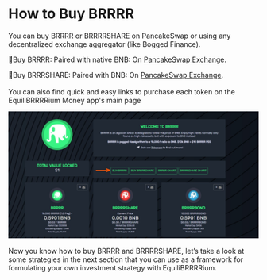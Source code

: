 # How to Buy BRRRR

You can buy BRRRR or BRRRRSHARE on PancakeSwap or using any decentralized exchange aggregator (like Bogged Finance).

:rocket:Buy BRRRR: Paired with native BNB:  On [PancakeSwap Exchange](https://pancakeswap.finance/swap?inputCurrency=BNB\&outputCurrency=0x4751DA8d11981C13e373faB22D4BbD1913c814bd).

:rocket:Buy BRRRSHARE: Paired with BNB: On [PancakeSwap Exchange](https://pancakeswap.finance/swap?inputCurrency=BNB\&outputCurrency=0xDB875d483328B8a336558cd833a589ABB6248CAF).\
\
You can also find quick and easy links to purchase each token on the EquiliBRRRRium Money app's main page

![Quick access to the DEX](<../../.gitbook/assets/Buy BRRRR.jpg>)

Now you know how to buy BRRRR and BRRRRSHARE, let’s take a look at some strategies in the next section that you can use as a framework for formulating your own investment strategy with EquiliBRRRRium.
